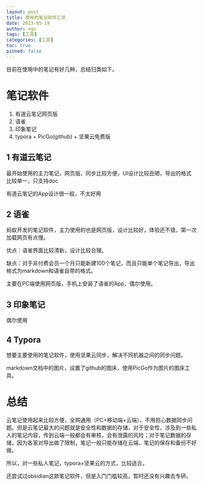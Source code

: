 ```yaml
---
layout: post
title: 使用的笔记软件汇总
date: 2023-05-19
author: ego
tags: [工具]
categories: [工具]
toc: true
pinned: false
---
```




目前在使用中的笔记有好几种，总结归类如下。

# 笔记软件

1. 有道云笔记网页版
2. 语雀
3. 印象笔记
4. typora + PicGo(github) + 坚果云免费版

## 1 有道云笔记

最开始使用的主力笔记，网页版，同步比较方便，UI设计比较丑陋，导出的格式比较单一，只支持doc

有道云笔记的App设计很一般，不太好用

## 2 语雀

蚂蚁开发的笔记软件，主力使用的也是网页版，设计比较好，体验还不错，第一次加载网页有点慢。

优点：语雀界面比较清新，设计比较合理。

缺点：对于非付费会员一个月只能新建100个笔记，而且只能单个笔记导出，导出格式为markdown和语雀自带的格式。

主要在PC端使用网页版，手机上安装了语雀的App，偶尔使用。

## 3 印象笔记

偶尔使用

## 4 Typora

想要主要使用的笔记软件，使用坚果云同步，解决不同机器之间的同步问题。

markdown文档中的图片，设置了github的图床，使用PicGo作为图片的图床工具。



# 总结

云笔记使用起来比较方便，全网通用（PC+移动端+云端），不用担心数据同步问题。但是云笔记最大的问题就是安全性和数据的存储，对于安全性，涉及到一些私人的笔记内容，传到云端一般都会有审核，会有泄露的风险；对于笔记数据的存储，因为各家对导出做了限制，笔记一般只能存储在云端，笔记的保存和备份不好做。

所以，对一些私人笔记，typora+坚果云的方式，比较适合。

还尝试过obsidian这款笔记软件，但是入门门槛较高，暂时还没有兴趣去专研。
